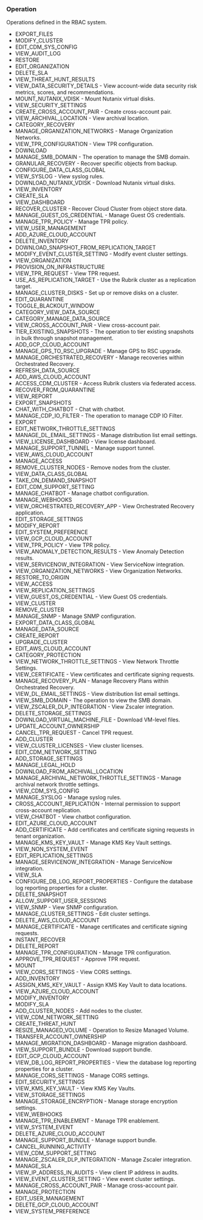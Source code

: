 ### Operation
Operations defined in the RBAC system.

- EXPORT_FILES
- MODIFY_CLUSTER
- EDIT_CDM_SYS_CONFIG
- VIEW_AUDIT_LOG
- RESTORE
- EDIT_ORGANIZATION
- DELETE_SLA
- VIEW_THREAT_HUNT_RESULTS
- VIEW_DATA_SECURITY_DETAILS - View account-wide data security risk metrics, scores, and recommendations.
- MOUNT_NUTANIX_VDISK - Mount Nutanix virtual disks.
- VIEW_SECURITY_SETTINGS
- CREATE_CROSS_ACCOUNT_PAIR - Create cross-account pair.
- VIEW_ARCHIVAL_LOCATION - View archival location.
- CATEGORY_RECOVERY
- MANAGE_ORGANIZATION_NETWORKS - Manage Organization Networks.
- VIEW_TPR_CONFIGURATION - View TPR configuration.
- DOWNLOAD
- MANAGE_SMB_DOMAIN - The operation to manage the SMB domain.
- GRANULAR_RECOVERY - Recover specific objects from backup.
- CONFIGURE_DATA_CLASS_GLOBAL
- VIEW_SYSLOG - View syslog rules.
- DOWNLOAD_NUTANIX_VDISK - Download Nutanix virtual disks.
- VIEW_INVENTORY
- CREATE_SLA
- VIEW_DASHBOARD
- RECOVER_CLUSTER - Recover Cloud Cluster from object store data.
- MANAGE_GUEST_OS_CREDENTIAL - Manage Guest OS credentials.
- MANAGE_TPR_POLICY - Manage TPR policy.
- VIEW_USER_MANAGEMENT
- ADD_AZURE_CLOUD_ACCOUNT
- DELETE_INVENTORY
- DOWNLOAD_SNAPSHOT_FROM_REPLICATION_TARGET
- MODIFY_EVENT_CLUSTER_SETTING - Modify event cluster settings.
- VIEW_ORGANIZATION
- PROVISION_ON_INFRASTRUCTURE
- VIEW_TPR_REQUEST - View TPR request.
- USE_AS_REPLICATION_TARGET - Use the Rubrik cluster as a replication target.
- MANAGE_CLUSTER_DISKS - Set up or remove disks on a cluster.
- EDIT_QUARANTINE
- TOGGLE_BLACKOUT_WINDOW
- CATEGORY_VIEW_DATA_SOURCE
- CATEGORY_MANAGE_DATA_SOURCE
- VIEW_CROSS_ACCOUNT_PAIR - View cross-account pair.
- TIER_EXISTING_SNAPSHOTS - The operation to tier existing snapshots in bulk through snapshot management.
- ADD_GCP_CLOUD_ACCOUNT
- MANAGE_GPS_TO_RSC_UPGRADE - Manage GPS to RSC upgrade.
- MANAGE_ORCHESTRATED_RECOVERY - Manage recoveries within Orchestrated Recovery.
- REFRESH_DATA_SOURCE
- ADD_AWS_CLOUD_ACCOUNT
- ACCESS_CDM_CLUSTER - Access Rubrik clusters via federated access.
- RECOVER_FROM_QUARANTINE
- VIEW_REPORT
- EXPORT_SNAPSHOTS
- CHAT_WITH_CHATBOT - Chat with chatbot.
- MANAGE_CDP_IO_FILTER - The operation to manage CDP IO Filter.
- EXPORT
- EDIT_NETWORK_THROTTLE_SETTINGS
- MANAGE_DL_EMAIL_SETTINGS - Manage distribution list email settings.
- VIEW_LICENSE_DASHBOARD - View license dashboard.
- MANAGE_SUPPORT_TUNNEL - Manage support tunnel.
- VIEW_AWS_CLOUD_ACCOUNT
- MANAGE_ACCESS
- REMOVE_CLUSTER_NODES - Remove nodes from the cluster.
- VIEW_DATA_CLASS_GLOBAL
- TAKE_ON_DEMAND_SNAPSHOT
- EDIT_CDM_SUPPORT_SETTING
- MANAGE_CHATBOT - Manage chatbot configuration.
- MANAGE_WEBHOOKS
- VIEW_ORCHESTRATED_RECOVERY_APP - View Orchestrated Recovery application.
- EDIT_STORAGE_SETTINGS
- MODIFY_REPORT
- EDIT_SYSTEM_PREFERENCE
- VIEW_GCP_CLOUD_ACCOUNT
- VIEW_TPR_POLICY - View TPR policy.
- VIEW_ANOMALY_DETECTION_RESULTS - View Anomaly Detection results.
- VIEW_SERVICENOW_INTEGRATION - View ServiceNow integration.
- VIEW_ORGANIZATION_NETWORKS - View Organization Networks.
- RESTORE_TO_ORIGIN
- VIEW_ACCESS
- VIEW_REPLICATION_SETTINGS
- VIEW_GUEST_OS_CREDENTIAL - View Guest OS credentials.
- VIEW_CLUSTER
- REMOVE_CLUSTER
- MANAGE_SNMP - Manage SNMP configuration.
- EXPORT_DATA_CLASS_GLOBAL
- MANAGE_DATA_SOURCE
- CREATE_REPORT
- UPGRADE_CLUSTER
- EDIT_AWS_CLOUD_ACCOUNT
- CATEGORY_PROTECTION
- VIEW_NETWORK_THROTTLE_SETTINGS - View Network Throttle Settings.
- VIEW_CERTIFICATE - View certificates and certificate signing requests.
- MANAGE_RECOVERY_PLAN - Manage Recovery Plans within Orchestrated Recovery.
- VIEW_DL_EMAIL_SETTINGS - View distribution list email settings.
- VIEW_SMB_DOMAIN - The operation to view the SMB domain.
- VIEW_ZSCALER_DLP_INTEGRATION - View Zscaler integration.
- DELETE_STORAGE_SETTINGS
- DOWNLOAD_VIRTUAL_MACHINE_FILE - Download VM-level files.
- UPDATE_ACCOUNT_OWNERSHIP
- CANCEL_TPR_REQUEST - Cancel TPR request.
- ADD_CLUSTER
- VIEW_CLUSTER_LICENSES - View cluster licenses.
- EDIT_CDM_NETWORK_SETTING
- ADD_STORAGE_SETTINGS
- MANAGE_LEGAL_HOLD
- DOWNLOAD_FROM_ARCHIVAL_LOCATION
- MANAGE_ARCHIVAL_NETWORK_THROTTLE_SETTINGS - Manage archival network throttle settings.
- VIEW_CDM_SYS_CONFIG
- MANAGE_SYSLOG - Manage syslog rules.
- CROSS_ACCOUNT_REPLICATION - Internal permission to support cross-account replication.
- VIEW_CHATBOT - View chatbot configuration.
- EDIT_AZURE_CLOUD_ACCOUNT
- ADD_CERTIFICATE - Add certificates and certificate signing requests in tenant organization.
- MANAGE_KMS_KEY_VAULT - Manage KMS Key Vault settings.
- VIEW_NON_SYSTEM_EVENT
- EDIT_REPLICATION_SETTINGS
- MANAGE_SERVICENOW_INTEGRATION - Manage ServiceNow integration.
- VIEW_SLA
- CONFIGURE_DB_LOG_REPORT_PROPERTIES - Configure the database log reporting properties for a cluster.
- DELETE_SNAPSHOT
- ALLOW_SUPPORT_USER_SESSIONS
- VIEW_SNMP - View SNMP configuration.
- MANAGE_CLUSTER_SETTINGS - Edit cluster settings.
- DELETE_AWS_CLOUD_ACCOUNT
- MANAGE_CERTIFICATE - Manage certificates and certificate signing requests.
- INSTANT_RECOVER
- DELETE_REPORT
- MANAGE_TPR_CONFIGURATION - Manage TPR configuration.
- APPROVE_TPR_REQUEST - Approve TPR request.
- MOUNT
- VIEW_CORS_SETTINGS - View CORS settings.
- ADD_INVENTORY
- ASSIGN_KMS_KEY_VAULT - Assign KMS Key Vault to data locations.
- VIEW_AZURE_CLOUD_ACCOUNT
- MODIFY_INVENTORY
- MODIFY_SLA
- ADD_CLUSTER_NODES - Add nodes to the cluster.
- VIEW_CDM_NETWORK_SETTING
- CREATE_THREAT_HUNT
- RESIZE_MANAGED_VOLUME - Operation to Resize Managed Volume.
- TRANSFER_ACCOUNT_OWNERSHIP
- MANAGE_MIGRATION_DASHBOARD - Manage migration dashboard.
- VIEW_SUPPORT_BUNDLE - Download support bundle.
- EDIT_GCP_CLOUD_ACCOUNT
- VIEW_DB_LOG_REPORT_PROPERTIES - View the database log reporting properties for a cluster.
- MANAGE_CORS_SETTINGS - Manage CORS settings.
- EDIT_SECURITY_SETTINGS
- VIEW_KMS_KEY_VAULT - View KMS Key Vaults.
- VIEW_STORAGE_SETTINGS
- MANAGE_STORAGE_ENCRYPTION - Manage storage encryption settings.
- VIEW_WEBHOOKS
- MANAGE_TPR_ENABLEMENT - Manage TPR enablement.
- VIEW_SYSTEM_EVENT
- DELETE_AZURE_CLOUD_ACCOUNT
- MANAGE_SUPPORT_BUNDLE - Manage support bundle.
- CANCEL_RUNNING_ACTIVITY
- VIEW_CDM_SUPPORT_SETTING
- MANAGE_ZSCALER_DLP_INTEGRATION - Manage Zscaler integration.
- MANAGE_SLA
- VIEW_IP_ADDRESS_IN_AUDITS - View client IP address in audits.
- VIEW_EVENT_CLUSTER_SETTING - View event cluster settings.
- MANAGE_CROSS_ACCOUNT_PAIR - Manage cross-account pair.
- MANAGE_PROTECTION
- EDIT_USER_MANAGEMENT
- DELETE_GCP_CLOUD_ACCOUNT
- VIEW_SYSTEM_PREFERENCE
